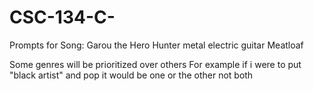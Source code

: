 # CSC-134-C-

Prompts for Song:
Garou the Hero Hunter
metal 
electric guitar
Meatloaf

Some genres will be prioritized over others
For example if i were to put "black artist" and pop it would be one or the other not both
